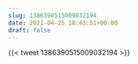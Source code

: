 ```yaml
---
slug: 1386390515009032194
date: 2021-04-25 18:43:51+00:00
draft: false
---
```


{{< tweet 1386390515009032194 >}}
